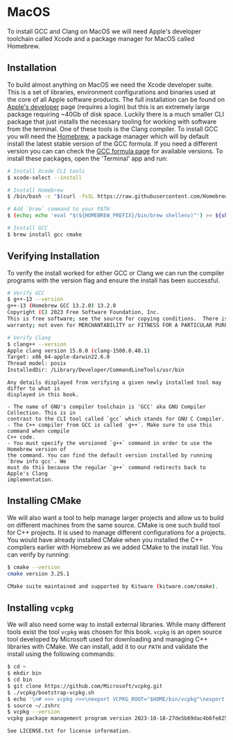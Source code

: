 # MacOS

To install GCC and Clang on MacOS we will need Apple's developer toolchain called Xcode
and a package manager for MacOS called Homebrew.

## Installation

To build almost anything on MacOS we need the Xcode developer suite. This is a set of
libraries, environment configurations and binaries used at the core of all Apple software
products. The full installation can be found on
[Apple's developer](https://developer.apple.com/download/) page (requires a login) but
this is an extremely large package requiring ~40Gb of disk space. Luckily there is a much
smaller CLI package that just installs the necessary tooling for working with software
from the terminal. One of these tools is the Clang compiler. To install GCC you will need
the [Homebrew](https://brew.sh), a package manager which will by default install the
latest stable version of the GCC formula. If you need a different version you can can
check the [GCC formula page](https://formulae.brew.sh/formula/gcc#default) for available
versions. To install these packages, open the 'Terminal' app and run:

```sh
# Install Xcode CLI tools
$ xcode-select --install

# Install Homebrew
$ /bin/bash -c "$(curl -fsSL https://raw.githubusercontent.com/Homebrew/install/HEAD/install.sh)"

# Add `brew` command to your PATH
$ (echo; echo 'eval "$(${HOMEBREW_PREFIX}/bin/brew shellenv)"') >> ${shell_profile}

# Install GCC
$ brew install gcc cmake
```

## Verifying Installation

To verify the install worked for either GCC or Clang we can run the compiler programs
with the version flag and ensure the install has been successful.

```sh
# Verify GCC
$ g++-13 --version
g++-13 (Homebrew GCC 13.2.0) 13.2.0
Copyright (C) 2023 Free Software Foundation, Inc.
This is free software; see the source for copying conditions.  There is NO
warranty; not even for MERCHANTABILITY or FITNESS FOR A PARTICULAR PURPOSE.

# Verify Clang
$ clang++ --version
Apple clang version 15.0.0 (clang-1500.0.40.1)
Target: x86_64-apple-darwin22.6.0
Thread model: posix
InstalledDir: /Library/Developer/CommandLineTools/usr/bin
```

```admonish note
Any details displayed from verifying a given newly installed tool may differ to what is
displayed in this book.
```

```admonish tip
- The name of GNU's compiler toolchain is 'GCC' aka GNU Compiler Collection. This is in
contrast to the CLI tool called `gcc` which stands for GNU C Compiler.
- The C++ compiler from GCC is called `g++`. Make sure to use this command when compile
C++ code.
- You must specify the versioned `g++` command in order to use the Homebrew version of
the command. You can find the default version installed by running `brew info gcc`. We
must do this because the regular `g++` command redirects back to Apple's Clang
implementation.
```

## Installing CMake

We will also want a tool to help manage larger projects and allow us to build on different machines from the same source. CMake is one such build tool for C++ projects. It is used to manage different configurations for a projects. You would have already installed CMake when you installed the C++ compilers earlier with Homebrew as we added CMake to the install list. You can verify by running:

```sh
$ cmake --version
cmake version 3.25.1

CMake suite maintained and supported by Kitware (kitware.com/cmake).
```

## Installing `vcpkg`

We will also need some way to install external libraries. While many different tools exist the tool `vcpkg` was chosen for this book. `vcpkg` is an open source tool developed by Microsoft used for downloading and managing C++ libraries with CMake. We can install, add it to our `PATH` and validate the install using the following commands:

```sh
$ cd ~
$ mkdir bin
$ cd bin
$ git clone https://github.com/Microsoft/vcpkg.git
$ ./vcpkg/bootstrap-vcpkg.sh
$ echo '\n# >>> vcpkg >>>\nexport VCPKG_ROOT="$HOME/bin/vcpkg"\nexport PATH="$VCPKG_ROOT:$PATH"\n# <<< vcpkg <<<\n' >> ~/.zshrc
$ source ~/.zshrc
$ vcpkg --version
vcpkg package management program version 2023-10-18-27de5b69dac4b6fe8259d283cd4011e6d20a84ce

See LICENSE.txt for license information.
```

